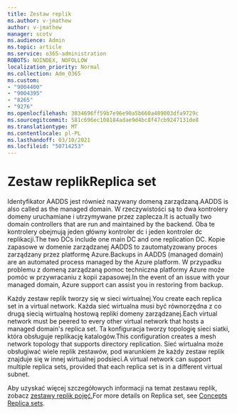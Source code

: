 ```yaml
---
title: Zestaw replik
ms.author: v-jmathew
author: v-jmathew
manager: scotv
ms.audience: Admin
ms.topic: article
ms.service: o365-administration
ROBOTS: NOINDEX, NOFOLLOW
localization_priority: Normal
ms.collection: Adm_O365
ms.custom:
- "9004400"
- "9004395"
- "8265"
- "9276"
ms.openlocfilehash: 3834696ff59b7e96e90a5b660a489003dfa9729c
ms.sourcegitcommit: 581c696ec108184adae9d4bc8f47cb9247131de8
ms.translationtype: MT
ms.contentlocale: pl-PL
ms.lasthandoff: 03/10/2021
ms.locfileid: "50714253"
---
```

# <a name="replica-set"></a><span data-ttu-id="1017f-102">Zestaw replik</span><span class="sxs-lookup"><span data-stu-id="1017f-102">Replica set</span></span>

<span data-ttu-id="1017f-103">Identyfikator AADDS jest również nazywany domeną zarządzaną.</span><span class="sxs-lookup"><span data-stu-id="1017f-103">AADDS is also called as the managed domain.</span></span> <span data-ttu-id="1017f-104">W rzeczywistości są to dwa kontrolery domeny uruchamiane i utrzymywane przez zaplecza.</span><span class="sxs-lookup"><span data-stu-id="1017f-104">It is actually two domain controllers that are run and maintained by the backend.</span></span> <span data-ttu-id="1017f-105">Oba te kontrolery obejmują jeden główny kontroler dc i jeden kontroler dc replikacji.</span><span class="sxs-lookup"><span data-stu-id="1017f-105">The two DCs include one main DC and one replication DC.</span></span> <span data-ttu-id="1017f-106">Kopie zapasowe w domenie zarządzanej AADDS to zautomatyzowany proces zarządzany przez platformę Azure.</span><span class="sxs-lookup"><span data-stu-id="1017f-106">Backups in AADDS (managed domain) are an automated process managed by the Azure platform.</span></span> <span data-ttu-id="1017f-107">W przypadku problemu z domeną zarządzaną pomoc techniczna platformy Azure może pomóc w przywracaniu z kopii zapasowej.</span><span class="sxs-lookup"><span data-stu-id="1017f-107">In the event of an issue with your managed domain, Azure support can assist you in restoring from backup.</span></span>

<span data-ttu-id="1017f-108">Każdy zestaw replik tworzy się w sieci wirtualnej.</span><span class="sxs-lookup"><span data-stu-id="1017f-108">You create each replica set in a virtual network.</span></span> <span data-ttu-id="1017f-109">Każda sieć wirtualna musi być równorzędna z co drugą siecią wirtualną hostową repliki domeny zarządzanej.</span><span class="sxs-lookup"><span data-stu-id="1017f-109">Each virtual network must be peered to every other virtual network that hosts a managed domain's replica set.</span></span> <span data-ttu-id="1017f-110">Ta konfiguracja tworzy topologię sieci siatki, która obsługuje replikację katalogów.</span><span class="sxs-lookup"><span data-stu-id="1017f-110">This configuration creates a mesh network topology that supports directory replication.</span></span> <span data-ttu-id="1017f-111">Sieć wirtualna może obsługiwać wiele replik zestawów, pod warunkiem że każdy zestaw replik znajduje się w innej wirtualnej podsieci.</span><span class="sxs-lookup"><span data-stu-id="1017f-111">A virtual network can support multiple replica sets, provided that each replica set is in a different virtual subnet.</span></span>

<span data-ttu-id="1017f-112">Aby uzyskać więcej szczegółowych informacji na temat zestawu replik, zobacz [zestawy replik pojęć.](https://docs.microsoft.com/azure/active-directory-domain-services/concepts-replica-sets)</span><span class="sxs-lookup"><span data-stu-id="1017f-112">For more details on Replica set, see [Concepts Replica sets](https://docs.microsoft.com/azure/active-directory-domain-services/concepts-replica-sets).</span></span>
